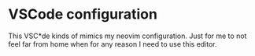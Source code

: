 # VSCode configuration

This VSC*de kinds of mimics my neovim configuration. Just for me to not feel far from home when for any reason I need to use this editor.
